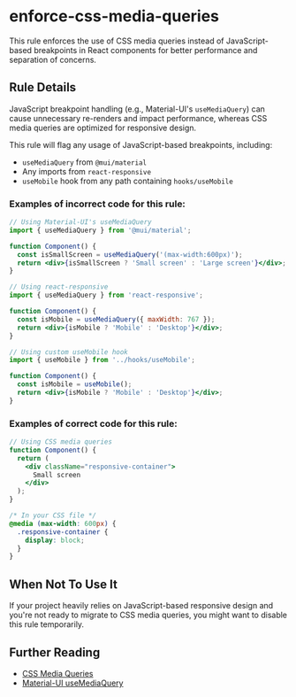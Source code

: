 # enforce-css-media-queries

This rule enforces the use of CSS media queries instead of JavaScript-based breakpoints in React components for better performance and separation of concerns.

## Rule Details

JavaScript breakpoint handling (e.g., Material-UI's `useMediaQuery`) can cause unnecessary re-renders and impact performance, whereas CSS media queries are optimized for responsive design.

This rule will flag any usage of JavaScript-based breakpoints, including:
- `useMediaQuery` from `@mui/material`
- Any imports from `react-responsive`
- `useMobile` hook from any path containing `hooks/useMobile`

### Examples of **incorrect** code for this rule:

```jsx
// Using Material-UI's useMediaQuery
import { useMediaQuery } from '@mui/material';

function Component() {
  const isSmallScreen = useMediaQuery('(max-width:600px)');
  return <div>{isSmallScreen ? 'Small screen' : 'Large screen'}</div>;
}
```

```jsx
// Using react-responsive
import { useMediaQuery } from 'react-responsive';

function Component() {
  const isMobile = useMediaQuery({ maxWidth: 767 });
  return <div>{isMobile ? 'Mobile' : 'Desktop'}</div>;
}
```

```jsx
// Using custom useMobile hook
import { useMobile } from '../hooks/useMobile';

function Component() {
  const isMobile = useMobile();
  return <div>{isMobile ? 'Mobile' : 'Desktop'}</div>;
}
```

### Examples of **correct** code for this rule:

```jsx
// Using CSS media queries
function Component() {
  return (
    <div className="responsive-container">
      Small screen
    </div>
  );
}
```

```css
/* In your CSS file */
@media (max-width: 600px) {
  .responsive-container {
    display: block;
  }
}
```

## When Not To Use It

If your project heavily relies on JavaScript-based responsive design and you're not ready to migrate to CSS media queries, you might want to disable this rule temporarily.

## Further Reading

- [CSS Media Queries](https://developer.mozilla.org/en-US/docs/Web/CSS/Media_Queries/Using_media_queries)
- [Material-UI useMediaQuery](https://mui.com/material-ui/react-use-media-query/)
